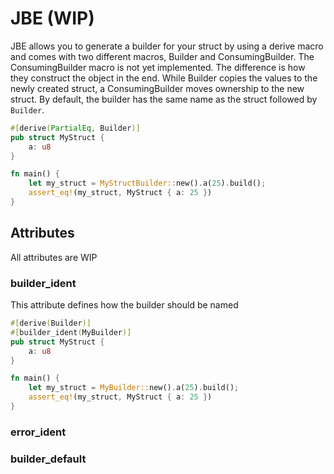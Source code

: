 # JBE (WIP)
JBE allows you to generate a builder for your struct by using a derive macro and comes with two different macros, Builder and ConsumingBuilder. 
The ConsumingBuilder macro is not yet implemented.
The difference is how they construct the object in the end. 
While Builder copies the values to the newly created struct, a ConsumingBuilder moves ownership to the new struct.
By default, the builder has the same name as the struct followed by `Builder`.
```rust
#[derive(PartialEq, Builder)]
pub struct MyStruct {
    a: u8
}

fn main() {
    let my_struct = MyStructBuilder::new().a(25).build();
    assert_eq!(my_struct, MyStruct { a: 25 })
}
```

## Attributes
All attributes are WIP
### builder_ident
This attribute defines how the builder should be named
```rust
#[derive(Builder)]
#[builder_ident(MyBuilder)]
pub struct MyStruct {
    a: u8
}

fn main() {
    let my_struct = MyBuilder::new().a(25).build();
    assert_eq!(my_struct, MyStruct { a: 25 })
}
```
### error_ident
### builder_default
